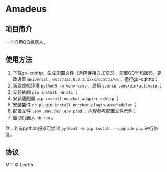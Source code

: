 # Amadeus

## 项目简介

一个自用QQ机器人。

## 使用方法

1. 下载go-cqhttp，生成配置文件（选择连接方式123），配置QQ号和密码，更改设置 `universal: ws://127.0.0.1:xxxx/cqhttp/ws` ，运行go-cqhttp；
2. 新建虚拟环境 `python3 -m venv venv` ，启用 `source venv/bin/activate` ；
3. 安装依赖 `pip install nb-cli` ；
4. 安装适配器 `pip install nonebot-adapter-cqhttp` ；
5. 安装插件 `nb plugin install nonebot-plugin-apscheduler` ；
6. 配置文件 `.env` `.env.dev` `.env.prod` ，内容参考配置文件示例；
7. 启动机器人 `nb run`  。

注：若有python报错可尝试 `python3 -m pip install --upgrade pip` 进行修复。

## 协议

MIT © Leohh 